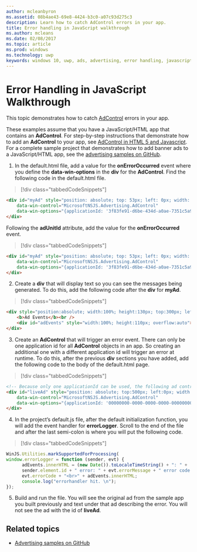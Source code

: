 ---author: mcleanbyronms.assetid: 08b4ae43-69e8-4424-b3c0-a07c93d275c3description: Learn how to catch AdControl errors in your app.title: Error handling in JavaScript walkthroughms.author: mcleansms.date: 02/08/2017ms.topic: articlems.prod: windowsms.technology: uwpkeywords: windows 10, uwp, ads, advertising, error handling, javascript---# Error Handling in JavaScript WalkthroughThis topic demonstrates how to catch [AdControl](https://msdn.microsoft.com/library/windows/apps/microsoft.advertising.winrt.ui.adcontrol.aspx) errors in your app.These examples assume that you have a JavaScript/HTML app that contains an **AdControl**. For step-by-step instructions that demonstrate how to add an **AdControl** to your app, see [AdControl in HTML 5 and Javascript](adcontrol-in-html-5-and-javascript.md). For a complete sample project that demonstrates how to add banner ads to a JavaScript/HTML app, see the [advertising samples on GitHub](http://aka.ms/githubads).1.  In the default.html file, add a value for the **onErrorOccurred** event where you define the **data-win-options** in the **div** for the **AdControl**. Find the following code in the default.html file.  > [!div class="tabbedCodeSnippets"]  ``` html  <div id="myAd" style="position: absolute; top: 53px; left: 0px; width: 300px; height: 250px; z-index: 1"      data-win-control="MicrosoftNSJS.Advertising.AdControl"      data-win-options="{applicationId: '3f83fe91-d6be-434d-a0ae-7351c5a997f1', adUnitId: '10865270'}">  </div>  ```  Following the **adUnitId** attribute, add the value for the **onErrorOccurred** event.  > [!div class="tabbedCodeSnippets"]  ``` html  <div id="myAd" style="position: absolute; top: 53px; left: 0px; width: 300px; height: 250px; z-index: 1"      data-win-control="MicrosoftNSJS.Advertising.AdControl"      data-win-options="{applicationId: '3f83fe91-d6be-434d-a0ae-7351c5a997f1', adUnitId: '10865270', onErrorOccurred: errorLogger}">  </div>  ```2.  Create a **div** that will display text so you can see the messages being generated. To do this, add the following code after the **div** for **myAd**.  > [!div class="tabbedCodeSnippets"]  ``` html  <div style="position:absolute; width:100%; height:130px; top:300px; left:0px">      <b>Ad Events</b><br />      <div id="adEvents" style="width:100%; height:110px; overflow:auto"></div>  </div>  ```3.  Create an **AdControl** that will trigger an error event. There can only be one application id for all **AdControl** objects in an app. So creating an additional one with a different application id will trigger an error at runtime. To do this, after the previous **div** sections you have added, add the following code to the body of the default.html page.  > [!div class="tabbedCodeSnippets"]  ``` html  <!-- Because only one applicationId can be used, the following ad control will fire an error event. -->  <div id="liveAd" style="position: absolute; top:500px; left:0px; width:480px; height:80px"      data-win-control="MicrosoftNSJS.Advertising.AdControl"      data-win-options="{applicationId: '00000000-0000-0000-0000-000000000000', adUnitId: '10865270', onErrorOccurred: errorLogger }" >  </div>  ```4.  In the project’s default.js file, after the default initialization function, you will add the event handler for **errorLogger**. Scroll to the end of the file and after the last semi-colon is where you will put the following code.  > [!div class="tabbedCodeSnippets"]  ``` javascript  WinJS.Utilities.markSupportedForProcessing(  window.errorLogger = function (sender, evt) {        adEvents.innerHTML = (new Date()).toLocaleTimeString() + ": " +        sender.element.id + " error: " + evt.errorMessage + " error code: " +        evt.errorCode + "<br>" + adEvents.innerHTML;        console.log("errorhandler hit. \n");  });  ```5.  Build and run the file. You will see the original ad from the sample app you built previously and text under that ad describing the error. You will not see the ad with the id of **liveAd**.## Related topics* [Advertising samples on GitHub](http://aka.ms/githubads) 